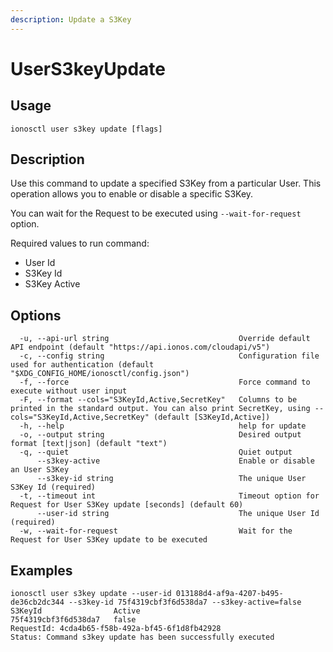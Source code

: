 ```yaml
---
description: Update a S3Key
---
```


# UserS3keyUpdate

## Usage

```text
ionosctl user s3key update [flags]
```

## Description

Use this command to update a specified S3Key from a particular User. This operation allows you to enable or disable a specific S3Key.

You can wait for the Request to be executed using `--wait-for-request` option.

Required values to run command:

* User Id
* S3Key Id
* S3Key Active

## Options

```text
  -u, --api-url string                             Override default API endpoint (default "https://api.ionos.com/cloudapi/v5")
  -c, --config string                              Configuration file used for authentication (default "$XDG_CONFIG_HOME/ionosctl/config.json")
  -f, --force                                      Force command to execute without user input
  -F, --format --cols="S3KeyId,Active,SecretKey"   Columns to be printed in the standard output. You can also print SecretKey, using --cols="S3KeyId,Active,SecretKey" (default [S3KeyId,Active])
  -h, --help                                       help for update
  -o, --output string                              Desired output format [text|json] (default "text")
  -q, --quiet                                      Quiet output
      --s3key-active                               Enable or disable an User S3Key
      --s3key-id string                            The unique User S3Key Id (required)
  -t, --timeout int                                Timeout option for Request for User S3Key update [seconds] (default 60)
      --user-id string                             The unique User Id (required)
  -w, --wait-for-request                           Wait for the Request for User S3Key update to be executed
```

## Examples

```text
ionosctl user s3key update --user-id 013188d4-af9a-4207-b495-de36cb2dc344 --s3key-id 75f4319cbf3f6d538da7 --s3key-active=false
S3KeyId                Active
75f4319cbf3f6d538da7   false
RequestId: 4cda4b65-f58b-492a-bf45-6f1d8fb42928
Status: Command s3key update has been successfully executed
```

